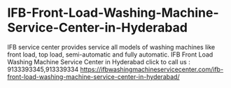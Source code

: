 # IFB-Front-Load-Washing-Machine-Service-Center-in-Hyderabad
IFB service center provides service all models of washing machines like front load, top load, semi-automatic and fully automatic. IFB Front Load Washing Machine Service Center in Hyderabad click to call us : 9133393345,913339334  https://ifbwashingmachineservicecenter.com/ifb-front-load-washing-machine-service-center-in-hyderabad/
